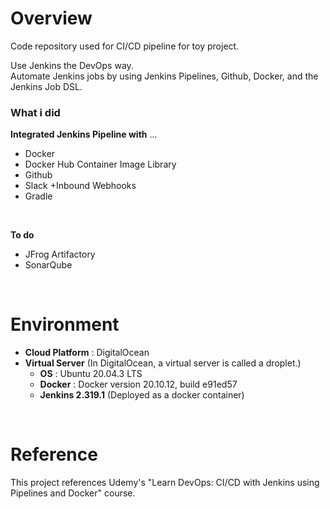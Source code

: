 # Overview
Code repository used for CI/CD pipeline for toy project.    

Use Jenkins the DevOps way.  
Automate Jenkins jobs by using Jenkins Pipelines, Github, Docker, and the Jenkins Job DSL.
<br>

### What i did
**Integrated Jenkins Pipeline with** ...
- Docker
- Docker Hub Container Image Library
- Github
- Slack +Inbound Webhooks
- Gradle
<br>

**To do**
- JFrog Artifactory
- SonarQube
<br>

# Environment
- **Cloud Platform** : DigitalOcean
- **Virtual Server** (In DigitalOcean, a virtual server is called a droplet.)
  - **OS** : Ubuntu 20.04.3 LTS
  - **Docker** : Docker version 20.10.12, build e91ed57
  - **Jenkins 2.319.1** (Deployed as a docker container)
<br>

# Reference
This project references Udemy's "Learn DevOps: CI/CD with Jenkins using Pipelines and Docker" course.
